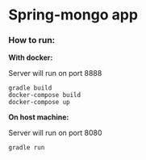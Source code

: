 # Spring-mongo app


### How to run:



**With docker:** 

Server will run on port 8888
```
gradle build
docker-compose build
docker-compose up
```

**On host machine:**

Server will run on port 8080
```
gradle run
```
